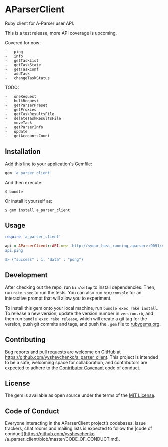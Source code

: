 # AParserClient

Ruby client for A-Parser user API.

This is a test release, more API coverage is upcoming.

Covered for now:

	-	ping
	-	info
	- 	getTaskList
	-	getTaskState
	-	getTaskConf
	-	addTask
	-	changeTaskStatus

TODO:

	-	oneRequest
	-	bulkRequest
	-	getParserPreset
	-	getProxies
	-	getTaskResultsFile
	-	deleteTaskResultsFile
	-	moveTask
	-	getParserInfo
	-	update
	-	getAccountsCount	

## Installation

Add this line to your application's Gemfile:

```ruby
gem 'a_parser_client'
```

And then execute:

    $ bundle

Or install it yourself as:

    $ gem install a_parser_client

## Usage

```ruby
require 'a_parser_client'

api = AParserClient::API.new 'http://<your_host_running_aparser>:9091/API, ''
api.ping

$> {"success" : 1, "data" : "pong"}
```

## Development

After checking out the repo, run `bin/setup` to install dependencies. Then, run `rake spec` to run the tests. You can also run `bin/console` for an interactive prompt that will allow you to experiment.

To install this gem onto your local machine, run `bundle exec rake install`. To release a new version, update the version number in `version.rb`, and then run `bundle exec rake release`, which will create a git tag for the version, push git commits and tags, and push the `.gem` file to [rubygems.org](https://rubygems.org).

## Contributing

Bug reports and pull requests are welcome on GitHub at https://github.com/yvshevchenko/a_parser_client. This project is intended to be a safe, welcoming space for collaboration, and contributors are expected to adhere to the [Contributor Covenant](http://contributor-covenant.org) code of conduct.

## License

The gem is available as open source under the terms of the [MIT License](https://opensource.org/licenses/MIT).

## Code of Conduct

Everyone interacting in the AParserClient project’s codebases, issue trackers, chat rooms and mailing lists is expected to follow the [code of conduct](https://github.com/yvshevchenko	/a_parser_client/blob/master/CODE_OF_CONDUCT.md).
